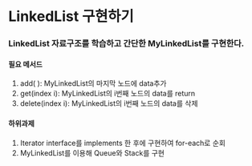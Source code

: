 # LinkedList 구현하기

### LinkedList 자료구조를 학습하고 간단한 MyLinkedList를 구현한다.

#### 필요 메서드
1. add( ): MyLinkedList의 마지막 노드에 data추가
2. get(index i): MyLinkedList의 i번째 노드의 data를 return
3. delete(index i): MyLinkedList의 i번째 노드의 data를 삭제

#### 하위과제
1. Iterator interface를 implements 한 후에 구현하여 for-each로 순회
2. MyLinkedList를 이용해 Queue와 Stack를 구현

